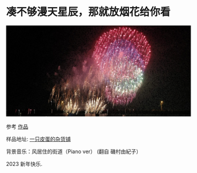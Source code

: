 # 凑不够漫天星辰，那就放烟花给你看

![Firework](static/demo.jpg)

参考 [作品](https://openprocessing.org/sketch/1727271)

样品地址: [一只皮蛋的杂货铺](https://mrsao.com.cn/Serendipity/Firework/)

背景音乐：风居住的街道（Piano ver） (翻自 磯村由紀子）

2023 新年快乐.
